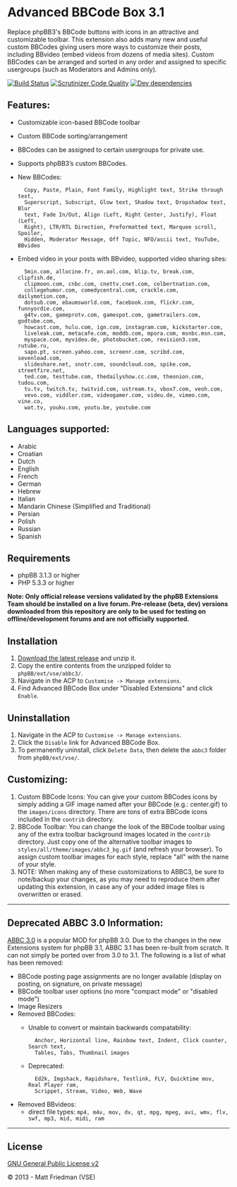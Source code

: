 # Advanced BBCode Box 3.1

Replace phpBB3's BBCode buttons with icons in an attractive and customizable toolbar. This extension also adds many new and useful custom BBCodes giving users more ways to customize their posts, including BBvideo (embed videos from dozens of media sites). Custom BBCodes can be arranged and sorted in any order and assigned to specific usergroups (such as Moderators and Admins only).

[![Build Status](https://img.shields.io/travis/VSEphpbb/abbc3/master.svg?style=flat)](https://travis-ci.org/VSEphpbb/abbc3)
[![Scrutinizer Code Quality](https://img.shields.io/scrutinizer/g/VSEphpbb/abbc3/master.svg?style=flat)](https://scrutinizer-ci.com/g/VSEphpbb/abbc3/?branch=master)
[![Dev dependencies](https://img.shields.io/david/VSEphpbb/abbc3.svg?style=flat)](https://david-dm.org/VSEphpbb/abbc3#info=devDependencies)

## Features:
* Customizable icon-based BBCode toolbar
* Custom BBCode sorting/arrangement
* BBCodes can be assigned to certain usergroups for private use.
* Supports phpBB3’s custom BBCodes.
* New BBCodes:

		Copy, Paste, Plain, Font Family, Highlight text, Strike through text,
		Superscript, Subscript, Glow text, Shadow text, Dropshadow text, Blur
		text, Fade In/Out, Align (Left, Right Center, Justify), Float (Left,
		Right), LTR/RTL Direction, Preformatted text, Marquee scroll, Spoiler,
		Hidden, Moderator Message, Off Topic, NFO/ascii text, YouTube, BBvideo

* Embed video in your posts with BBvideo, supported video sharing sites:

		5min.com, allocine.fr, on.aol.com, blip.tv, break.com, clipfish.de,
		clipmoon.com, cnbc.com, cnettv.cnet.com, colbertnation.com,
		collegehumor.com, comedycentral.com, crackle.com, dailymotion.com,
		dotsub.com, ebaumsworld.com, facebook.com, flickr.com, funnyordie.com,
		g4tv.com, gameprotv.com, gamespot.com, gametrailers.com, godtube.com,
		howcast.com, hulu.com, ign.com, instagram.com, kickstarter.com,
		liveleak.com, metacafe.com, moddb.com, mpora.com, msnbc.msn.com,
		myspace.com, myvideo.de, photobucket.com, revision3.com, rutube.ru,
		sapo.pt, screen.yahoo.com, screenr.com, scribd.com, sevenload.com,
		slideshare.net, snotr.com, soundcloud.com, spike.com, streetfire.net,
		ted.com, testtube.com, thedailyshow.cc.com, theonion.com, tudou.com,
		tu.tv, twitch.tv, twitvid.com, ustream.tv, vbox7.com, veoh.com,
		vevo.com, viddler.com, videogamer.com, videu.de, vimeo.com, vine.co,
		wat.tv, youku.com, youtu.be, youtube.com

## Languages supported:
* Arabic
* Croatian
* Dutch
* English
* French
* German
* Hebrew
* Italian
* Mandarin Chinese (Simplified and Traditional)
* Persian
* Polish
* Russian
* Spanish

## Requirements
* phpBB 3.1.3 or higher
* PHP 5.3.3 or higher

**Note: Only official release versions validated by the phpBB Extensions Team should be installed on a live forum. Pre-release (beta, dev) versions downloaded from this repository are only to be used for testing on offline/development forums and are not officially supported.**

## Installation
1. [Download the latest release](https://github.com/VSEphpbb/abbc3/releases) and unzip it.
2. Copy the entire contents from the unzipped folder to `phpBB/ext/vse/abbc3/`.
3. Navigate in the ACP to `Customise -> Manage extensions`.
4. Find Advanced BBCode Box under "Disabled Extensions" and click `Enable`.

## Uninstallation
1. Navigate in the ACP to `Customise -> Manage extensions`.
2. Click the `Disable` link for Advanced BBCode Box.
3. To permanently uninstall, click `Delete Data`, then delete the `abbc3` folder from `phpBB/ext/vse/`.

## Customizing:
1. Custom BBCode Icons: You can give your custom BBCodes icons by simply adding a GIF image named after your BBCode (e.g.: center.gif) to the `images/icons` directory. There are tons of extra BBCode icons included in the `contrib` directory.
2. BBCode Toolbar: You can change the look of the BBCode toolbar using any of the extra toolbar background images located in the `contrib` directory. Just copy one of the alternative toolbar images to `styles/all/theme/images/abbc3_bg.gif` (and refresh your browser). To assign custom toolbar images for each style, replace "all" with the name of your style.
3. NOTE: When making any of these customizations to ABBC3, be sure to note/backup your changes, as you may need to reproduce them after updating this extension, in case any of your added image files is overwritten or erased.

* * *

## Deprecated ABBC 3.0 Information:
[ABBC 3.0](https://github.com/VSEphpbb/Advanced-BBCode-Box-3) is a popular MOD for phpBB 3.0. Due to the changes in the new Extensions system for phpBB 3.1, ABBC 3.1 has been re-built from scratch. It can not simply be ported over from 3.0 to 3.1. The following is a list of what has been removed:

* BBCode posting page assignments are no longer available (display on posting, on signature, on private message)
* BBCode toolbar user options (no more "compact mode" or "disabled mode")
* Image Resizers
* Removed BBCodes:
	- Unable to convert or maintain backwards compatability:

			Anchor, Horizontal line, Rainbow text, Indent, Click counter, Search text,
			Tables, Tabs, Thumbnail images

	- Deprecated:

			Ed2k, Imgshack, Rapidshare, Testlink, FLV, Quicktime mov, Real Player ram,
			Scrippet, Stream, Video, Web, Wave

* Removed BBvideos:
	- direct file types: `mp4, m4v, mov, dv, qt, mpg, mpeg, avi, wmv, flv, swf, mp3, mid, midi, ram`

* * *

## License
[GNU General Public License v2](http://opensource.org/licenses/GPL-2.0)

© 2013 - Matt Friedman (VSE)
